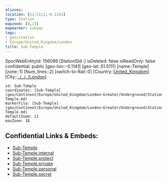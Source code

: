 ```yaml
---
aliases: 
location: [51.5111,-0.1141]
type: Station 
mapzoom: [8,15] 
mapmarker: subway 
tags:
- geo/station
- Europe/United_Kingdom/London
title: Sub-Temple
---
```

SpocWebEntityId: 156098
[StationSId::]
isDeleted: false
isReadOnly: false
confidential: public
[geo-lon::-0.1141]
[geo-lat::51.5111]
[name::Temple]
[zone::1]
[Num_lines::2]
[switch-to-Rail::0]
[Country::[United_Kingdom](geo/Continent/Europe/United_Kingdom.md)]
[City::[../../../London](../../../London)]


```leaflet
id: Sub-Temple
coordinates: [Sub-Temple](geo/Continent/Europe/United_Kingdom/London~Greater/Underground/Station/Sub-Temple.md)
markerFile: [Sub-Temple](geo/Continent/Europe/United_Kingdom/London~Greater/Underground/Station/Sub-Temple.md)
defaultZoom: 11 
maxZoom: 18
```


## Confidential Links & Embeds: 
- [Sub-Temple](../../../../../../../../_public/geo/Continent/Europe/United_Kingdom/London~Greater/Underground/Station/Sub-Temple.md) 
- [Sub-Temple.internal](../../../../../../../../_internal/geo/Continent/Europe/United_Kingdom/London~Greater/Underground/Station/Sub-Temple.internal.md) 
- [Sub-Temple.protect](../../../../../../../../_protect/geo/Continent/Europe/United_Kingdom/London~Greater/Underground/Station/Sub-Temple.protect.md) 
- [Sub-Temple.private](../../../../../../../../_private/geo/Continent/Europe/United_Kingdom/London~Greater/Underground/Station/Sub-Temple.private.md) 
- [Sub-Temple.personal](../../../../../../../../_personal/geo/Continent/Europe/United_Kingdom/London~Greater/Underground/Station/Sub-Temple.personal.md) 
- [Sub-Temple.secret](../../../../../../../../_secret/geo/Continent/Europe/United_Kingdom/London~Greater/Underground/Station/Sub-Temple.secret.md) 
